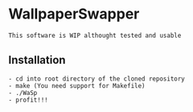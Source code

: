 # WallpaperSwapper
    This software is WIP althought tested and usable

## Installation
    - cd into root directory of the cloned repository
    - make (You need support for Makefile)
    - ./WaSp
    - profit!!!